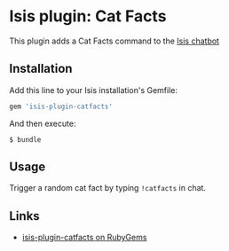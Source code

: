 # Isis plugin: Cat Facts

This plugin adds a Cat Facts command to the [Isis chatbot](https://github.com/silentgrowl/isis)

## Installation

Add this line to your Isis installation's Gemfile:

```ruby
gem 'isis-plugin-catfacts'
```

And then execute:

    $ bundle

## Usage

Trigger a random cat fact by typing ```!catfacts``` in chat.

## Links

* [isis-plugin-catfacts on RubyGems](https://rubygems.org/gems/isis-plugin-catfacts)
